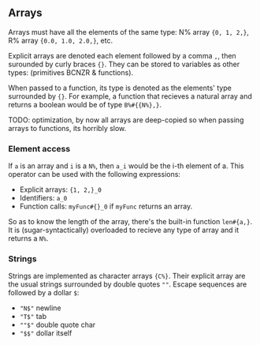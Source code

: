 ## Arrays

Arrays must have all the elements of the same type: N% array `{0, 1, 2,}`,
R% array `{0.0, 1.0, 2.0,}`, etc.

Explicit arrays are denoted each element followed by a comma `,`, then
surounded by curly braces `{}`. They can be stored to variables as other types:
(primitives BCNZR & functions).

When passed to a function, its type is denoted as the elements' type surrounded
by `{}`. For example, a function that recieves a natural array and returns a
boolean would be of type `B%#{{N%},}`.

TODO: optimization, by now all arrays are deep-copied so when passing arrays to
functions, its horribly slow.

### Element access

If `a` is an array and `i` is a `N%`, then `a_i` would be the i-th element of a.
This operator can be used with the following expressions:
* Explicit arrays: `{1, 2,}_0`
* Identifiers: `a_0`
* Function calls: `myFunc#{}_0` if `myFunc` returns an array.

So as to know the length of the array, there's the built-in function 
`len#{a,}`. It is (sugar-syntactically) overloaded to recieve any type of array
and it returns a `N%`.


### Strings

Strings are implemented as character arrays `{C%}`. Their explicit array are the
usual strings surrounded by double quotes `""`.
Escape sequences are followed by a dollar `$`:
* `"N$"` newline
* `"T$"` tab
* `""$"` double quote char
* `"$$"` dollar itself
